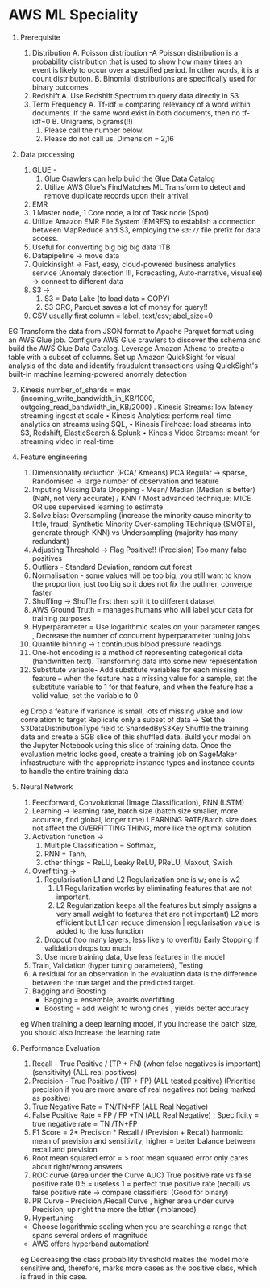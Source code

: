 # AWS ML Speciality

1. Prerequisite
   1. Distribution
     A. Poisson distribution -A Poisson distribution is a probability distribution that is used to show how many times an event is likely to occur over a specified period. In other words, it is a count distribution.
     B. Binomial distributions are specifically used for binary outcomes
   2. Redshift
     A. Use Redshift Spectrum to query data directly in S3
   3. Term Frequency
      A. Tf-idf = comparing relevancy of a word within documents. If the same word exist in both documents, then no tf-idf=0
      B. Unigrams, bigrams(!!)
        1. Please call the number below. 
        2. Please do not call us.
        Dimension = 2,16

2. Data processing
   1. GLUE -
      1. Glue Crawlers can help build the Glue Data Catalog
      2. Utilize AWS Glue's FindMatches ML Transform to detect and remove duplicate records upon their arrival.
   3. EMR
     1. 1 Master node, 1 Core node, a lot of Task node (Spot)
     2. Utilize Amazon EMR File System (EMRFS) to establish a connection between MapReduce and S3, employing the `s3://` file prefix for data access.
     3. Useful for converting big big big data 1TB
   5. Datapipeline -> move data
   6. Quickinsight -> Fast, easy, cloud-powered business analytics service (Anomaly detection !!!, Forecasting, Auto-narrative, visualise) -> connect to different data
   7. S3 ->
       1. S3 = Data Lake (to load data = COPY)
       2. S3 ORC, Parquet saves a lot of money for query!!
   8. CSV usually first column = label, text/csv;label_size=0
      
EG 
Transform the data from JSON format to Apache Parquet format using an AWS Glue job. Configure AWS Glue crawlers to discover the schema and build the AWS Glue Data Catalog. Leverage Amazon Athena to create a table with a subset of columns. Set up Amazon QuickSight for visual analysis of the data and identify fraudulent transactions using QuickSight's built-in machine learning-powered anomaly detection

3. Kinesis
number_of_shards = max (incoming_write_bandwidth_in_KB/1000, outgoing_read_bandwidth_in_KB/2000)
. Kinesis Streams: low latency streaming ingest at scale
• Kinesis Analytics: perform real-time analytics on streams using SQL, 
• Kinesis Firehose: load streams into S3, Redshift, ElasticSearch & Splunk
• Kinesis Video Streams: meant for streaming video in real-time

4. Feature engineering
   1. Dimensionality reduction (PCA/ Kmeans)
      PCA
         Regular -> sparse,
         Randomised -> large number of observation and feature
   3. Imputing Missing Data Dropping - Mean/ Median (Median is better) (NaN, not very accurate) / KNN / Most advanced technique: MICE OR use supervised learning to estimate
   4. Solve bias: Oversampling (increase the minority cause minority to little, fraud, Synthetic Minority Over-sampling TEchnique (SMOTE), generate through KNN) vs Undersampling (majority has many redundant)
   5. Adjusting Threshold -> Flag Positive!! (Precision) Too many false positives 
   6. Outliers - Standard Deviation, random cut forest
   7. Normalisation - some values will be too big, you still want to know the proportion, just too big so it does not fix the outliner, converge faster
   8. Shuffling -> Shuffle first then split it to different dataset
   9. AWS Ground Truth =  manages humans who will label your data for training purposes
   10. Hyperparameter = Use logarithmic scales on your parameter ranges , Decrease the number of concurrent hyperparameter tuning jobs
   11. Quantile binning  -> t continuous blood pressure readings 
   12. One-hot encoding is a method of representing categorical data (handwritten text). Transforming data into some new representation 
   13.  Substitute variable- Add substitute variables for each missing feature – when the feature has a missing value for a sample, set the substitute variable to 1 for that feature, and when the feature has a valid value, set the variable to 0
  
   eg
   Drop a feature if variance is small, lots of missing value and low correlation to target
   Replicate only a subset of data -> Set the S3DataDistributionType field to ShardedByS3Key
   Shuffle the training data and create a 5GB slice of this shuffled data. Build your model on the Jupyter Notebook using this slice of training data. Once the evaluation metric looks good, create a training job on SageMaker infrastructure with the appropriate instance types and instance counts to handle the entire training data


6. Neural Network

   1. Feedforward, Convolutional (Image Classification), RNN (LSTM)
   2. Learning -> learning rate, batch size (batch size smaller, more accurate, find global, longer time) LEARNING RATE/Batch size does not affect the OVERFITTING THING, more like the optimal solution
   3. Activation function ->
         1. Multiple Classification = Softmax,
         2. RNN = Tanh,
         3. other things = ReLU, Leaky ReLU,  PReLU, Maxout, Swish
   4. Overfitting -> 
       1. Regularisation L1 and L2 Regularization one is w; one is w2
          1. L1 Regularization works by eliminating features that are not important.
          2.  L2 Regularization keeps all the features but simply assigns a very small weight to features that are not important) L2 more efficient but L1 can reduce dimension | regularisation value is added to the loss function
       2. Dropout (too many layers, less likely to overfit)/ Early Stopping if validation drops too much
       3. Use more training data, Use less features in the model
   5. Train, Validation (hyper tuning parameters), Testing
   6. A residual for an observation in the evaluation data is the difference between the true target and the predicted target.
   7. Bagging and Boosting
      - Bagging = ensemble, avoids overfitting
      - Boosting = add weight to wrong ones , yields better accuracy

   eg
   When training a deep learning model, if you increase the batch size, you should also Increase the learning rate


8. Performance Evaluation
   1. Recall - True Positive / (TP + FN) (when false negatives is important) (sensitivity) (ALL real positives)
   2. Precision - True Positive / (TP + FP) (ALL tested positive) (Prioritise precision if you are more aware of real negatives not being marked as positive)
   3. True Negative Rate = TN/TN+FP (ALL Real Negative)
   4. False Positive Rate = FP / FP +TN (ALL Real Negative) ; Specificity = true negative rate = TN /TN+FP
   5. F1 Score = 2* Precision * Recall / (Prevision + Recall) harmonic mean of prevision and sensitivity; higher = better balance between recall and prevision
   6. Root mean squared error = > root mean squared error only cares about right/wrong answers
   7. ROC curve (Area under the Curve AUC)
         True positive rate vs false positive rate  0.5 = useless 1 = perfect true positive rate (recall) vs false positive rate -> compare classifiers!  (Good for binary)
   9. PR Curve - Precision /Recall Curve , higher area under curve Precision, up right the more the btter (imblanced)
   10. Hypertuning 
      - Choose logarithmic scaling when you are searching a range that spans several orders of magnitude
      - AWS offers hyperband automation!
  
   eg
   Decreasing the class probability threshold makes the model more sensitive and, therefore, marks more cases as the positive class, which is fraud in this case.
   

